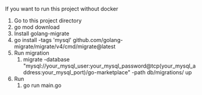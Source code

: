 If you want to run this project without docker
1. Go to this project directory
2. go mod download
3. Install golang-migrate
  1. go install -tags 'mysql' github.com/golang-migrate/migrate/v4/cmd/migrate@latest
4. Run migration
   1. migrate -database "mysql://your_mysql_user:your_mysql_password@tcp(your_mysql_address:your_mysql_port)/go-marketplace" -path db/migrations/ up
5. Run
   1. go run main.go
